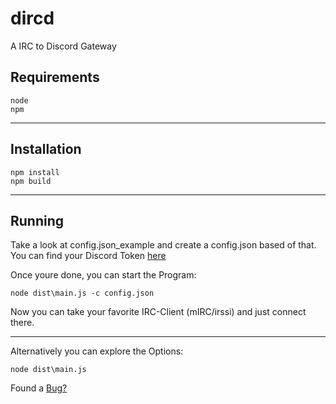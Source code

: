 # dircd
A IRC to Discord Gateway

## Requirements
    node
    npm
___

## Installation
    npm install
    npm build
___
## Running
Take a look at config.json_example and create a config.json based of that.
You can find your Discord Token [here](https://lmgtfy.com/?q=how+to+find+discord+token&s=g)

Once youre done, you can start the Program:

    node dist\main.js -c config.json

Now you can take your favorite IRC-Client (mIRC/irssi) and just connect there.

___

Alternatively you can explore the Options:

    node dist\main.js
  
Found a [Bug?](https://github.com/p85/dircd/issues)